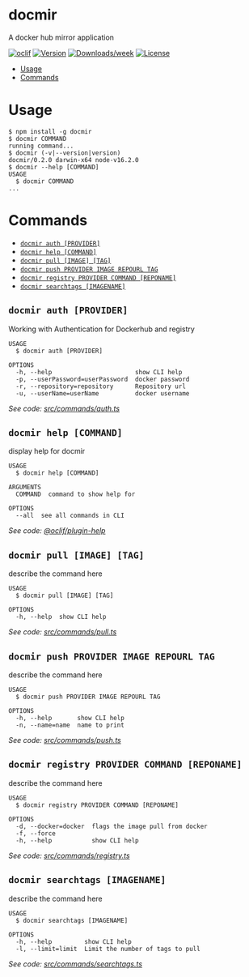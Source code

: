 docmir
======

A docker hub mirror application

[![oclif](https://img.shields.io/badge/cli-oclif-brightgreen.svg)](https://oclif.io)
[![Version](https://img.shields.io/npm/v/docmir.svg)](https://npmjs.org/package/docmir)
[![Downloads/week](https://img.shields.io/npm/dw/docmir.svg)](https://npmjs.org/package/docmir)
[![License](https://img.shields.io/npm/l/docmir.svg)](https://github.com/CaliFOSS/docker-mirror/blob/master/package.json)

<!-- toc -->
* [Usage](#usage)
* [Commands](#commands)
<!-- tocstop -->
# Usage
<!-- usage -->
```sh-session
$ npm install -g docmir
$ docmir COMMAND
running command...
$ docmir (-v|--version|version)
docmir/0.2.0 darwin-x64 node-v16.2.0
$ docmir --help [COMMAND]
USAGE
  $ docmir COMMAND
...
```
<!-- usagestop -->
# Commands
<!-- commands -->
* [`docmir auth [PROVIDER]`](#docmir-auth-provider)
* [`docmir help [COMMAND]`](#docmir-help-command)
* [`docmir pull [IMAGE] [TAG]`](#docmir-pull-image-tag)
* [`docmir push PROVIDER IMAGE REPOURL TAG`](#docmir-push-provider-image-repourl-tag)
* [`docmir registry PROVIDER COMMAND [REPONAME]`](#docmir-registry-provider-command-reponame)
* [`docmir searchtags [IMAGENAME]`](#docmir-searchtags-imagename)

## `docmir auth [PROVIDER]`

Working with Authentication for Dockerhub and registry

```
USAGE
  $ docmir auth [PROVIDER]

OPTIONS
  -h, --help                       show CLI help
  -p, --userPassword=userPassword  docker password
  -r, --repository=repository      Repository url
  -u, --userName=userName          docker username
```

_See code: [src/commands/auth.ts](https://github.com/CaliFOSS/docker-mirror/blob/v0.2.0/src/commands/auth.ts)_

## `docmir help [COMMAND]`

display help for docmir

```
USAGE
  $ docmir help [COMMAND]

ARGUMENTS
  COMMAND  command to show help for

OPTIONS
  --all  see all commands in CLI
```

_See code: [@oclif/plugin-help](https://github.com/oclif/plugin-help/blob/v3.2.2/src/commands/help.ts)_

## `docmir pull [IMAGE] [TAG]`

describe the command here

```
USAGE
  $ docmir pull [IMAGE] [TAG]

OPTIONS
  -h, --help  show CLI help
```

_See code: [src/commands/pull.ts](https://github.com/CaliFOSS/docker-mirror/blob/v0.2.0/src/commands/pull.ts)_

## `docmir push PROVIDER IMAGE REPOURL TAG`

describe the command here

```
USAGE
  $ docmir push PROVIDER IMAGE REPOURL TAG

OPTIONS
  -h, --help       show CLI help
  -n, --name=name  name to print
```

_See code: [src/commands/push.ts](https://github.com/CaliFOSS/docker-mirror/blob/v0.2.0/src/commands/push.ts)_

## `docmir registry PROVIDER COMMAND [REPONAME]`

describe the command here

```
USAGE
  $ docmir registry PROVIDER COMMAND [REPONAME]

OPTIONS
  -d, --docker=docker  flags the image pull from docker
  -f, --force
  -h, --help           show CLI help
```

_See code: [src/commands/registry.ts](https://github.com/CaliFOSS/docker-mirror/blob/v0.2.0/src/commands/registry.ts)_

## `docmir searchtags [IMAGENAME]`

describe the command here

```
USAGE
  $ docmir searchtags [IMAGENAME]

OPTIONS
  -h, --help         show CLI help
  -l, --limit=limit  Limit the number of tags to pull
```

_See code: [src/commands/searchtags.ts](https://github.com/CaliFOSS/docker-mirror/blob/v0.2.0/src/commands/searchtags.ts)_
<!-- commandsstop -->
